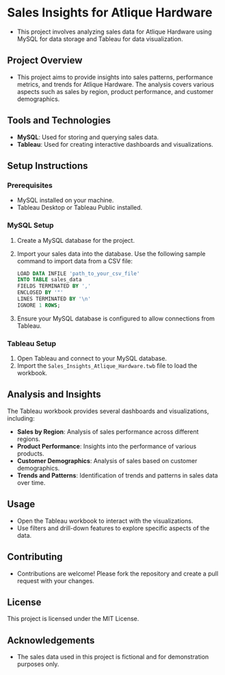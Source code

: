 # Sales Insights for Atlique Hardware

- This project involves analyzing sales data for Atlique Hardware using MySQL for data storage and Tableau for data visualization.

## Project Overview

- This project aims to provide insights into sales patterns, performance metrics, and trends for Atlique Hardware. The analysis covers various aspects such as sales by region, product performance, and customer demographics.

## Tools and Technologies

- **MySQL**: Used for storing and querying sales data.
- **Tableau**: Used for creating interactive dashboards and visualizations.

## Setup Instructions

### Prerequisites

- MySQL installed on your machine.
- Tableau Desktop or Tableau Public installed.

### MySQL Setup

1. Create a MySQL database for the project.
2. Import your sales data into the database. Use the following sample command to import data from a CSV file:

    ```sql
    LOAD DATA INFILE 'path_to_your_csv_file'
    INTO TABLE sales_data
    FIELDS TERMINATED BY ','
    ENCLOSED BY '"'
    LINES TERMINATED BY '\n'
    IGNORE 1 ROWS;
    ```

3. Ensure your MySQL database is configured to allow connections from Tableau.

### Tableau Setup

1. Open Tableau and connect to your MySQL database.
2. Import the `Sales_Insights_Atlique_Hardware.twb` file to load the workbook.

## Analysis and Insights

The Tableau workbook provides several dashboards and visualizations, including:

- **Sales by Region**: Analysis of sales performance across different regions.
- **Product Performance**: Insights into the performance of various products.
- **Customer Demographics**: Analysis of sales based on customer demographics.
- **Trends and Patterns**: Identification of trends and patterns in sales data over time.

## Usage

- Open the Tableau workbook to interact with the visualizations.
- Use filters and drill-down features to explore specific aspects of the data.

## Contributing

- Contributions are welcome! Please fork the repository and create a pull request with your changes.

## License

This project is licensed under the MIT License.

## Acknowledgements

- The sales data used in this project is fictional and for demonstration purposes only.


